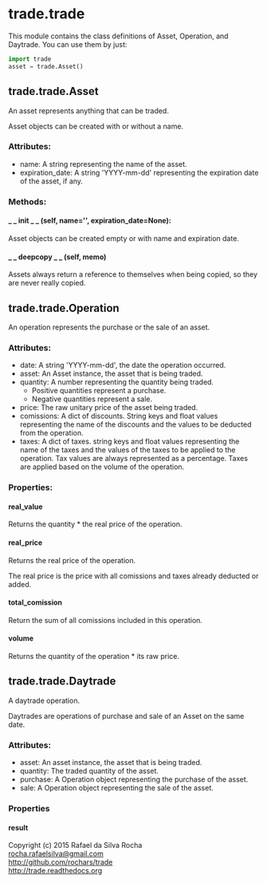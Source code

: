 # trade.trade

This module contains the class definitions of Asset, Operation,
and Daytrade. You can use them by just:

```python
import trade
asset = trade.Asset()
```


## trade.trade.Asset
An asset represents anything that can be traded.

Asset objects can be created with or without a name.

### Attributes:
+ name: A string representing the name of the asset.
+ expiration_date: A string 'YYYY-mm-dd' representing the expiration date of the asset, if any.

### Methods:

#### _ _ init _ _ (self, name='', expiration_date=None):
Asset objects can be created empty or with name and expiration date.

#### _ _ deepcopy _ _ (self, memo)
Assets always return a reference to themselves when being copied, so they
are never really copied.


## trade.trade.Operation
An operation represents the purchase or the sale of an asset.

### Attributes:  
+ date: A string 'YYYY-mm-dd', the date the operation occurred.
+ asset: An Asset instance, the asset that is being traded.
+ quantity: A number representing the quantity being traded.
    - Positive quantities represent a purchase.
    - Negative quantities represent a sale.
+ price: The raw unitary price of the asset being traded.
+ comissions: A dict of discounts. String keys and float values
  representing the name of the discounts and the values
  to be deducted from the operation.
+ taxes: A dict of taxes. string keys and float values
  representing the name of the taxes and the values of the
  taxes to be applied to the operation. Tax values are always
  represented as a percentage. Taxes are applied based on the
  volume of the operation.

### Properties:

#### real_value
Returns the quantity * the real price of the operation.

#### real_price
Returns the real price of the operation.

The real price is the price with all comissions and taxes
already deducted or added.

#### total_comission
Return the sum of all comissions included in this operation.

#### volume
Returns the quantity of the operation * its raw price.


## trade.trade.Daytrade
A daytrade operation.

Daytrades are operations of purchase and sale of an Asset on
the same date.

### Attributes:
+ asset: An asset instance, the asset that is being traded.
+ quantity: The traded quantity of the asset.
+ purchase: A Operation object representing the purchase of the asset.
+ sale: A Operation object representing the sale of the asset.

### Properties

#### result


Copyright (c) 2015 Rafael da Silva Rocha  
rocha.rafaelsilva@gmail.com  
http://github.com/rochars/trade  
http://trade.readthedocs.org  
